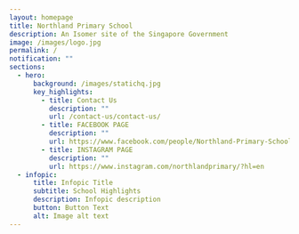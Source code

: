 ```yaml
---
layout: homepage
title: Northland Primary School
description: An Isomer site of the Singapore Government
image: /images/logo.jpg
permalink: /
notification: ""
sections:
  - hero:
      background: /images/statichq.jpg
      key_highlights:
        - title: Contact Us
          description: ""
          url: /contact-us/contact-us/
        - title: FACEBOOK PAGE
          description: ""
          url: https://www.facebook.com/people/Northland-Primary-School-Where-Exceptional-Learning-Occurs/100090592894337/
        - title: INSTAGRAM PAGE
          description: ""
          url: https://www.instagram.com/northlandprimary/?hl=en
  - infopic:
      title: Infopic Title
      subtitle: School Highlights
      description: Infopic description
      button: Button Text
      alt: Image alt text
---
```

